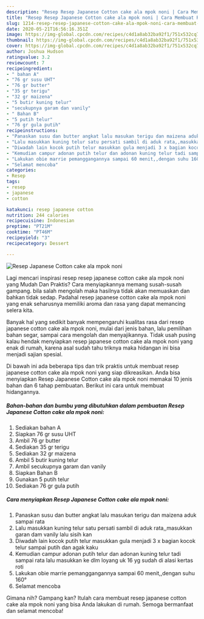 ```yaml
---
description: "Resep Resep Japanese Cotton cake ala mpok noni | Cara Membuat Resep Japanese Cotton cake ala mpok noni Yang Paling Enak"
title: "Resep Resep Japanese Cotton cake ala mpok noni | Cara Membuat Resep Japanese Cotton cake ala mpok noni Yang Paling Enak"
slug: 1214-resep-resep-japanese-cotton-cake-ala-mpok-noni-cara-membuat-resep-japanese-cotton-cake-ala-mpok-noni-yang-paling-enak
date: 2020-05-21T16:56:16.351Z
image: https://img-global.cpcdn.com/recipes/c4d1a8ab32ba92f1/751x532cq70/resep-japanese-cotton-cake-ala-mpok-noni-foto-resep-utama.jpg
thumbnail: https://img-global.cpcdn.com/recipes/c4d1a8ab32ba92f1/751x532cq70/resep-japanese-cotton-cake-ala-mpok-noni-foto-resep-utama.jpg
cover: https://img-global.cpcdn.com/recipes/c4d1a8ab32ba92f1/751x532cq70/resep-japanese-cotton-cake-ala-mpok-noni-foto-resep-utama.jpg
author: Joshua Hudson
ratingvalue: 3.2
reviewcount: 7
recipeingredient:
- " bahan A"
- "76 gr susu UHT"
- "76 gr butter"
- "35 gr terigu"
- "32 gr maizena"
- "5 butir kuning telur"
- "secukupnya garam dan vanily"
- " Bahan B"
- "5 putih telur"
- "76 gr gula putih"
recipeinstructions:
- "Panaskan susu dan butter angkat lalu masukan terigu dan maizena aduk sampai rata"
- "Lalu masukkan kuning telur satu persati sambil di aduk rata,,masukkan garan dam vanily lalu sisih kan"
- "Diwadah lain kocok putih telur masukkan gula menjadi 3 x bagian kocok telur sampai putih dan agak kaku"
- "Kemudian campur adonan putih telur dan adonan kuning telur tadi sampai rata lalu masukkan ke dlm loyang uk 16 yg sudah di alasi kertas roti"
- "Lakukan obie marrie pemanggangannya sampai 60 menit,,dengan suhu 160°"
- "Selamat mencoba"
categories:
- Resep
tags:
- resep
- japanese
- cotton

katakunci: resep japanese cotton 
nutrition: 244 calories
recipecuisine: Indonesian
preptime: "PT21M"
cooktime: "PT46M"
recipeyield: "3"
recipecategory: Dessert

---
```



![Resep Japanese Cotton cake ala mpok noni](https://img-global.cpcdn.com/recipes/c4d1a8ab32ba92f1/751x532cq70/resep-japanese-cotton-cake-ala-mpok-noni-foto-resep-utama.jpg)

Lagi mencari inspirasi resep resep japanese cotton cake ala mpok noni yang Mudah Dan Praktis? Cara menyiapkannya memang susah-susah gampang. bila salah mengolah maka hasilnya tidak akan memuaskan dan bahkan tidak sedap. Padahal resep japanese cotton cake ala mpok noni yang enak seharusnya memiliki aroma dan rasa yang dapat memancing selera kita.

Banyak hal yang sedikit banyak mempengaruhi kualitas rasa dari resep japanese cotton cake ala mpok noni, mulai dari jenis bahan, lalu pemilihan bahan segar, sampai cara mengolah dan menyajikannya. Tidak usah pusing kalau hendak menyiapkan resep japanese cotton cake ala mpok noni yang enak di rumah, karena asal sudah tahu triknya maka hidangan ini bisa menjadi sajian spesial.




Di bawah ini ada beberapa tips dan trik praktis untuk membuat resep japanese cotton cake ala mpok noni yang siap dikreasikan. Anda bisa menyiapkan Resep Japanese Cotton cake ala mpok noni memakai 10 jenis bahan dan 6 tahap pembuatan. Berikut ini cara untuk membuat hidangannya.

<!--inarticleads1-->

##### Bahan-bahan dan bumbu yang dibutuhkan dalam pembuatan Resep Japanese Cotton cake ala mpok noni:

1. Sediakan  bahan A
1. Siapkan 76 gr susu UHT
1. Ambil 76 gr butter
1. Sediakan 35 gr terigu
1. Sediakan 32 gr maizena
1. Ambil 5 butir kuning telur
1. Ambil secukupnya garam dan vanily
1. Siapkan  Bahan B
1. Gunakan 5 putih telur
1. Sediakan 76 gr gula putih




<!--inarticleads2-->

##### Cara menyiapkan Resep Japanese Cotton cake ala mpok noni:

1. Panaskan susu dan butter angkat lalu masukan terigu dan maizena aduk sampai rata
1. Lalu masukkan kuning telur satu persati sambil di aduk rata,,masukkan garan dam vanily lalu sisih kan
1. Diwadah lain kocok putih telur masukkan gula menjadi 3 x bagian kocok telur sampai putih dan agak kaku
1. Kemudian campur adonan putih telur dan adonan kuning telur tadi sampai rata lalu masukkan ke dlm loyang uk 16 yg sudah di alasi kertas roti
1. Lakukan obie marrie pemanggangannya sampai 60 menit,,dengan suhu 160°
1. Selamat mencoba




Gimana nih? Gampang kan? Itulah cara membuat resep japanese cotton cake ala mpok noni yang bisa Anda lakukan di rumah. Semoga bermanfaat dan selamat mencoba!
